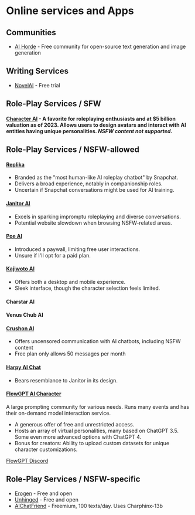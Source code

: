 # Online services and Apps

## Communities

* [AI Horde](https://aihorde.net/) - Free community for open-source text generation and image generation

## Writing Services
* [NovelAI](https://novelai.net/) - Free trial

## Role-Play Services / SFW
#### [Character AI](https://beta.character.ai/) - A favorite for roleplaying enthusiasts and at $5 billion valuation as of 2023. Allows users to design avatars and interact with AI entities having unique personalities. *NSFW content not supported*.



## Role-Play Services / NSFW-allowed

#### [Replika](https://replika.com/)
* Branded as the "most human-like AI roleplay chatbot" by Snapchat.
* Delivers a broad experience, notably in companionship roles.
* Uncertain if Snapchat conversations might be used for AI training.

#### [Janitor AI](https://www.janitorai.com/)
* Excels in sparking impromptu roleplaying and diverse conversations.
* Potential website slowdown when browsing NSFW-related areas.

#### [Poe AI](https://poe.com/)
* Introduced a paywall, limiting free user interactions.
* Unsure if I'll opt for a paid plan.

#### [Kajiwoto AI](https://kajiwoto.ai/)
* Offers both a desktop and mobile experience.
* Sleek interface, though the character selection feels limited.

#### Charstar AI

#### Venus Chub AI

#### [Crushon AI](https://crushon.ai/)
* Offers uncensored communication with AI chatbots, including NSFW content
* Free plan only allows 50 messages per month

#### [Harpy AI Chat](https://harpy.chat/)
* Bears resemblance to Janitor in its design.

#### [FlowGPT AI Character](https://flowgpt.com/?category=character)
A large prompting community for various needs. Runs many events and has their on-demand model interaction service.

* A generous offer of free and unrestricted access.
* Hosts an array of virtual personalities, many based on ChatGPT 3.5. Some even more advanced options with ChatGPT 4.
* Bonus for creators: Ability to upload custom datasets for unique character customizations.

[FlowGPT Discord](https://discord.com/invite/tWZGzcpTkf)


## Role-Play Services / NSFW-specific

* [Erogen](https://erogen.ai) - Free and open
* [Unhinged](https://unhinged.ai) - Free and open
* [AIChatFriend](https://charfriend.com/) - Freemium, 100 texts/day. Uses Charphinx-13b
